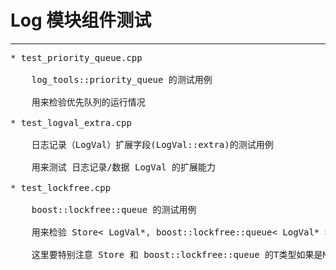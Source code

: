 # Log 模块组件测试
----------------------------------
<pre>
* test_priority_queue.cpp

	log_tools::priority_queue 的测试用例

	用来检验优先队列的运行情况

* test_logval_extra.cpp

	日志记录（LogVal）扩展字段(LogVal::extra)的测试用例

	用来测试 日志记录/数据 LogVal 的扩展能力

* test_lockfree.cpp
	
	boost::lockfree::queue 的测试用例
	
	用来检验 Store< LogVal*, boost::lockfree::queue< LogVal* > > 的使用方式

	这里要特别注意 Store<T> 和 boost::lockfree::queue<T> 的T类型如果是MyClass, 那么必须要使用指针的形式.

</pre>